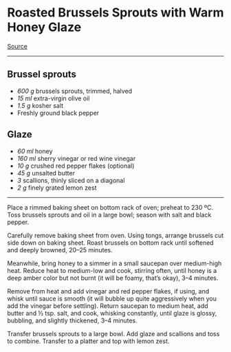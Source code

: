 # Roasted Brussels Sprouts with Warm Honey Glaze

[Source](https://www.bonappetit.com/recipe/roasted-brussels-sprouts-with-warm-honey-glaze)

---

## Brussel sprouts

- *600 g* brussels sprouts, trimmed, halved
- *15 ml* extra-virgin olive oil
- *1.5 g* kosher salt
- Freshly ground black pepper

## Glaze

- *60 ml* honey
- *160 ml* sherry vinegar or red wine vinegar
- *10 g* crushed red pepper flakes (optional)
- *45 g* unsalted butter
- *3* scallions, thinly sliced on a diagonal
- *2 g* finely grated lemon zest

---

Place a rimmed baking sheet on bottom rack of oven; preheat to 230 ºC. Toss brussels sprouts and oil in a large bowl; season with salt and black pepper.

Carefully remove baking sheet from oven. Using tongs, arrange brussels cut side down on baking sheet. Roast brussels on bottom rack until softened and deeply browned, 20–25 minutes.

Meanwhile, bring honey to a simmer in a small saucepan over medium-high heat. Reduce heat to medium-low and cook, stirring often, until honey is a deep amber color but not burnt (it will be foamy, that’s okay), 3–4 minutes.

Remove from heat and add vinegar and red pepper flakes, if using, and whisk until sauce is smooth (it will bubble up quite aggressively when you add the vinegar before settling). Return saucepan to medium heat, add butter and ½ tsp. salt, and cook, whisking constantly, until glaze is glossy, bubbling, and slightly thickened, 3–4 minutes.

Transfer brussels sprouts to a large bowl. Add glaze and scallions and toss to combine. Transfer to a platter and top with lemon zest.
